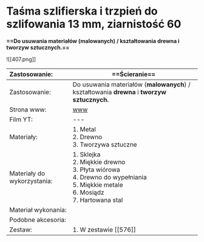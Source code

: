 # Taśma szlifierska i trzpień do szlifowania 13 mm, ziarnistość 60 

**==Do usuwania materiałów (malowanych) / kształtowania drewna i tworzyw sztucznych.==**

![[407.png]]




| Zastosowanie:               | ==Ścieranie==                                                                                                                            |
| :-------------------------- | ---------------------------------------------------------------------------------------------------------------------------------------- |
| Zastosowanie:               | Do usuwania materiałów (**malowanych**) / kształtowania **drewna** i **tworzyw sztucznych.**                                             |
| Strona www:                 | [www](https://www.dremel.com/pl/pl/p/tasma-szlifierska-i-trzpien-do-szlifowania-13-mm-ziarnistosc-60-2615040732)                         |
| Film YT:                    | ---                                                                                                                                      |
| Materiały:                  | 1. Metal<br>2. Drewno<br>3. Tworzywa sztuczne                                                                                            |
| Materiały do wykorzystania: | 1. Sklejka <br>2. Miękkie drewno<br>3. Płyta wiórowa<br>4. Drewno do wypełniania<br>5. Miękkie metale<br>6. Mosiądz<br>7. Hartowana stal |
| Materiał wykonania:         |                                                                                                                                          |
| Podobne akcesoria:          |                                                                                                                                          |
| Zestaw:                     | 1. W zestawie [[576]]                                                                                                                    |
